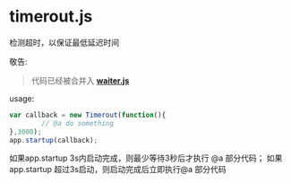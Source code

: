 # timerout.js
检测超时，以保证最低延迟时间

敬告:

> 代码已经被合并入 [**waiter.js**](https://github.com/GENGSHUANGs/waiter.js) 

usage:
```javascript
var callback = new Timerout(function(){
        // @a do something
},3000); 
app.startup(callback);
```
如果app.startup 3s内启动完成，则最少等待3秒后才执行 @a 部分代码；
如果app.startup 超过3s启动，则启动完成后立即执行@a 部分代码

